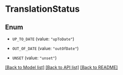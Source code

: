 # TranslationStatus

## Enum


* `UP_TO_DATE` (value: `"upToDate"`)

* `OUT_OF_DATE` (value: `"outOfDate"`)

* `UNSET` (value: `"unset"`)


[[Back to Model list]](../README.md#documentation-for-models) [[Back to API list]](../README.md#documentation-for-api-endpoints) [[Back to README]](../README.md)


